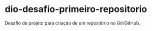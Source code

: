 # dio-desafio-primeiro-repositorio
Desafio de projeto para criação de um repositório no Gir/GitHub.
